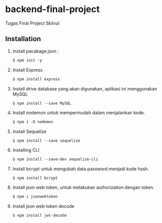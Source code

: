 # backend-final-project
Tugas Final Project Skilvul

## Installation
1. Install pacakage.json :
   ```markdown
   $ npm init -y
   ```
2. Install Express
   ```markdown
   $ npm install express
   ```
3. Install drive database yang akan digunakan, aplikasi ini menggunakan MySQL
   ```markdown
   $ npm install --save MySQL
   ```
4. Install nodemon untuk mempermudah dalam menjalankan kode.
   ```markdown
   $ npm i -D nodemon
   ```
5. Install Sequelize
   ```markodwn
   $ npm install --save sequelize
   ```
6. Installing CLI
   ```markdown
   $ npm install --save-dev sequelize-cli
   ```
7. Install bcrypt untuk mengubah data password menjadi kode hash.
   ```markodwn
   $ npm install bcrypt
   ```
9. Install json web token, untuk melakukan authorization dengan token.
   ```markdown
   $ npm i jsonwebtoken
   ```
10. Install json web token decode
    ```markdown
    $ npm install jwt-decode
    ```
